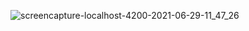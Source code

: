 ![screencapture-localhost-4200-2021-06-29-11_47_26](https://user-images.githubusercontent.com/81008413/123747035-02ff1200-d8d0-11eb-8bc0-6047a379a6bb.png)

